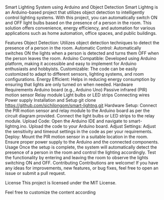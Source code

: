 Smart Lighting System using Arduino and Object Detection
Smart Lightng is an Arduino-based project that utilizes object detection to intelligently control lighting systems. With this project, you can automatically switch ON and OFF light bulbs based on the presence of a person in the room. This solution offers convenience, energy efficiency, and automation for various applications such as home automation, office spaces, and public buildings.

Features
Object Detection: Utilizes object detection techniques to detect the presence of a person in the room.
Automatic Control: Automatically switches ON the lights when a person is detected and turns them OFF when the person leaves the room.
Arduino Compatible: Developed using Arduino platform, making it accessible and easy to implement for Arduino enthusiasts and hobbyists.
Customizable: The code can be easily customized to adapt to different sensors, lighting systems, and room configurations.
Energy Efficient: Helps in reducing energy consumption by ensuring that lights are only turned on when needed.
Hardware Requirements
Arduino board (e.g., Arduino Uno)
Passive infrared (PIR) motion sensor
Relay module
Light bulbs or LED strips
Connecting wires
Power supply
Installation and Setup
git clone https://github.com/sichilongom/smart-lightng.git
Hardware Setup:
Connect the PIR motion sensor and relay module to the Arduino board as per the circuit diagram provided.
Connect the light bulbs or LED strips to the relay module.
Upload Code:
Open the Arduino IDE and navigate to smart-lightng.ino.
Upload the code to your Arduino board.
Adjust Settings:
Adjust the sensitivity and timeout settings in the code as per your requirements.
Deploy:
Mount the PIR motion sensor in a suitable location in the room.
Ensure proper power supply to the Arduino and the connected components.
Usage
Once the setup is complete, the system will automatically detect the presence of a person in the room and control the lighting accordingly.
Test the functionality by entering and leaving the room to observe the lights switching ON and OFF.
Contributing
Contributions are welcome! If you have any ideas for improvements, new features, or bug fixes, feel free to open an issue or submit a pull request.

License
This project is licensed under the MIT License.

Feel free to customize the content according 
